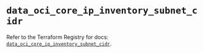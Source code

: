 # `data_oci_core_ip_inventory_subnet_cidr`

Refer to the Terraform Registry for docs: [`data_oci_core_ip_inventory_subnet_cidr`](https://registry.terraform.io/providers/oracle/oci/7.19.0/docs/data-sources/core_ip_inventory_subnet_cidr).

